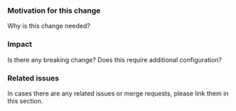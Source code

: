 ### Motivation for this change

Why is this change needed?

### Impact

Is there any breaking change? Does this require additional
configuration?

### Related issues

In cases there are any related issues or merge requests, please link them
in this section.
